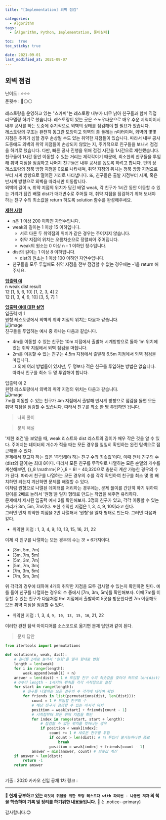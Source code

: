 ```yaml
---
title: "[Implementation] 외벽 점검"

categories:
  - Algorithm
tags:
  - [Algorithm, Python, Implementation, 풀이실패]

toc:  true
toc_sticky: true

date: 2021-09-01
last_modified_at: 2021-09-07
---
```


## 외벽 점검  

난이도 : ⭐⭐⭐  
푼횟수 : 🔴⚪⚪  

레스토랑을 운영하고 있는 "스카피"는 레스토랑 내부가 너무 낡아 친구들과 함께 직접 리모델링 하기로 했습니다. 레스토랑이 있는 곳은 스노우타운으로 매우 추운 지역이어서 내부 공사를 하는 도중에 주기적으로 외벽의 상태를 점검해야 할 필요가 있습니다.  
레스토랑의 구조는 완전히 동그란 모양이고 외벽의 총 둘레는 n미터이며, 외벽의 몇몇 지점은 추위가 심할 경우 손상될 수도 있는 취약한 지점들이 있습니다. 따라서 내부 공사 도중에도 외벽의 취약 지점들이 손상되지 않았는 지, 주기적으로 친구들을 보내서 점검을 하기로 했습니다. 다만, 빠른 공사 진행을 위해 점검 시간을 1시간으로 제한했습니다. 친구들이 1시간 동안 이동할 수 있는 거리는 제각각이기 때문에, 최소한의 친구들을 투입해 취약 지점을 점검하고 나머지 친구들은 내부 공사를 돕도록 하려고 합니다. 편의 상 레스토랑의 정북 방향 지점을 0으로 나타내며, 취약 지점의 위치는 정북 방향 지점으로부터 시계 방향으로 떨어진 거리로 나타냅니다. 또, 친구들은 출발 지점부터 시계, 혹은 반시계 방향으로 외벽을 따라서만 이동합니다.  
외벽의 길이 n, 취약 지점의 위치가 담긴 배열 weak, 각 친구가 1시간 동안 이동할 수 있는 거리가 담긴 배열 dist가 매개변수로 주어질 때, 취약 지점을 점검하기 위해 보내야 하는 친구 수의 최소값을 return 하도록 solution 함수를 완성해주세요.  

**<u>제한 사항</u>**  
- n은 1 이상 200 이하인 자연수입니다.  
- weak의 길이는 1 이상 15 이하입니다.  
  - 서로 다른 두 취약점의 위치가 같은 경우는 주어지지 않습니다.  
  - 취약 지점의 위치는 오름차순으로 정렬되어 주어집니다.  
  - weak의 원소는 0 이상 n - 1 이하인 정수입니다.  
- dist의 길이는 1 이상 8 이하입니다.  
  - dist의 원소는 1 이상 100 이하인 자연수입니다.  
- 친구들을 모두 투입해도 취약 지점을 전부 점검할 수 없는 경우에는 -1을 return 해주세요.  

**<u>입출력 예</u>**  
n	  weak	             dist	         result  
12	[1, 5, 6, 10]	     [1, 2, 3, 4]	 2  
12	[1, 3, 4, 9, 10]	 [3, 5, 7]	   1  

**<u>입출력 예에 대한 설명</u>**  
입출력 예 1  
원형 레스토랑에서 외벽의 취약 지점의 위치는 다음과 같습니다.  
![image](https://user-images.githubusercontent.com/37467408/131635861-7c3a046c-bbf0-4628-8ea5-01229e99a205.PNG)  
친구들을 투입하는 예시 중 하나는 다음과 같습니다.  

- 4m를 이동할 수 있는 친구는 10m 지점에서 출발해 시계방향으로 돌아 1m 위치에 있는 취약 지점에서 외벽 점검을 마칩니다.  
- 2m를 이동할 수 있는 친구는 4.5m 지점에서 출발해 6.5m 지점에서 외벽 점검을 마칩니다.  
그 외에 여러 방법들이 있지만, 두 명보다 적은 친구를 투입하는 방법은 없습니다. 따라서 친구를 최소 두 명 투입해야 합니다.  

입출력 예 2  
원형 레스토랑에서 외벽의 취약 지점의 위치는 다음과 같습니다.  
![image](https://user-images.githubusercontent.com/37467408/131636019-80fbb8f5-3f64-41b3-97f7-727893e22138.PNG)  
7m를 이동할 수 있는 친구가 4m 지점에서 출발해 반시계 방향으로 점검을 돌면 모든 취약 지점을 점검할 수 있습니다. 따라서 친구를 최소 한 명 투입하면 됩니다.  

> 나의 풀이  

> 문제 해설  

'제한 조건'을 보았을 때, weak 리스트와 dist 리스트의 길이가 매우 작은 것을 알 수 있다. 주어지는 데이터의 개수가 적을 때는 모든 경우를 일일히 확인하는 완전 탐색으로 접근해볼 수 있다.  
문제에서 찾고자 하는 값은 '투입해야 하는 친구 수의 최솟값'이다. 이때 전체 친구의 수(dist의 길이)는 최대 8이다. 따라서 모든 친구를 무작위로 나열하는 모든 순열의 개수를 계산해보면, {}_8 \mathrm{ P }_8 = 8! = 40,320으로 충분히 계산 가능한 경우의 수가 된다. 따라서 친구를 나열하는 모든 경우의 수를 각각 확인하여 친구를 최소 몇 명 배치하면 되는지 계산하면 문제를 해결할 수 있다.  
이처럼 원형으로 나열된 데이터를 처리하는 경우에는, 문제 풀이를 간단히 하기 위하여 길이를 2배로 늘려서 '원형'을 일자 형태로 만드는 작업을 해주면 유리하다.  
문제에서 제시된 입출력 예시 2를 확인해보자. 3명의 친구가 있고, 각각 이동할 수 있는 거리가 3m, 5m, 7m이다. 또한 취약한 지점은 1, 3, 4, 9, 10이라고 한다.  
그러면 먼저 취약한 지점을 2번 나열해서 '원형'을 일자 형태로 만든다. 그러면 다음과 같다.  

- 취약한 지점 : 1, 3, 4, 9, 10, 13, 15, 16, 21, 22  

이제 각 친구를 나열하는 모든 경우의 수는 3! = 6가지이다.  

- [3m, 5m, 7m]  
- [3m, 7m, 5m]  
- [5m, 3m, 7m]  
- [5m, 7m, 3m]  
- [7m, 3m, 5m]  
- [7m, 5m, 3m]  

위 각각의 경우에 대하여 4개의 취약한 지점을 모두 검사할 수 있는지 확인하면 된다. 예를 들어 친구를 나열하는 경우의 수 중에서 [7m, 3m, 5m]를 확인해보자. 이때 7m를 이동할 수 있는 친구가 다음처럼 9m 지점에서 출발하여 5곳을 방문한다면 7m 이동해도 모든 취약 지점을 점검할 수 있다.  

- 취약한 지점 : 1, 3, 4, `9, 10, 13, 15, 16`, 21, 22  

이러한 완전 탐색 아이디어를 소스코드로 옮기면 문제 답안과 같이 된다.  

> 문제 답안  

```python
from itertools import permutations

def solution(n, weak, dist):
    # 길이를 2배로 늘려서 '원형'을 일자 형태로 변형
    length = len(weak)
    for i in range(length):
        weak.append(weak[i] + n)
    answer = len(dist) + 1 # 투입할 친구 수의 최솟값을 찾아야 하므로 len(dist) + 1로 초기화
    # 0부터 length - 1까지의 위치를 각각 시작점으로 설정
    for start in range(length):
        # 친구를 나열하는 모든 경우의 수 각각에 대하여 확인
        for friends in list(permutations(dist, len(dist))):
            count = 1 # 투입할 친구의 수
            # 해당 친구가 점검할 수 있는 마지막 위치
            position = weak[start] + friends[count - 1]
            # 시작점부터 모든 취약 지점을 확인
            for index in range(start, start + length):
                # 점검할 수 있는 위치를 벗어나는 경우
                if position < weak[index]:
                    count += 1 # 새로운 친구를 투입
                    if count > len(dist): # 더 투입이 불가능하다면 종료
                        break
                    position = weak[index] + friends[count - 1]
            answer = min(answer, count) # 최솟값 계산
    if answer > len(dist):
        return -1
    return answer
```

<br>
기출 : 2020 카카오 신입 공채 1차  
링크 : <https://programmers.co.kr/learn/courses/30/lessons/60062>  

---
**🐢 현재 공부하고 있는 `이것이 취업을 위한 코딩 테스트다 with 파이썬 - 나동빈 저자` 의 책을 학습하며 기록 및 정리를 하기위한 내용들입니다. 🐢**
{: .notice--primary}

감사합니다.😊
